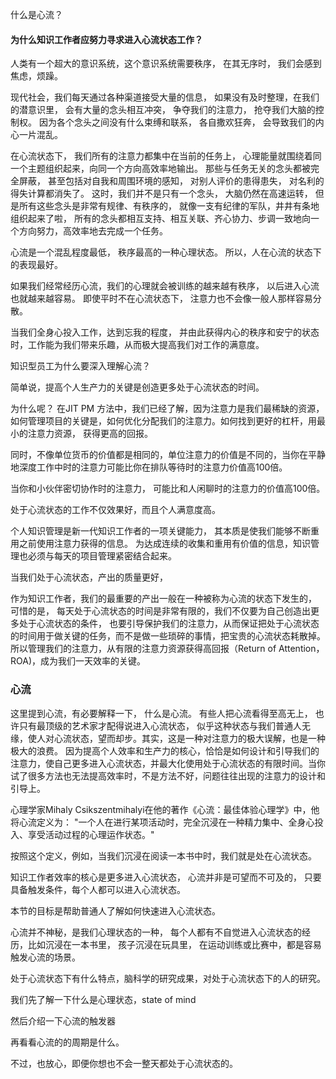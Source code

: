 什么是心流？

#### 为什么知识工作者应努力寻求进入心流状态工作？


人类有一个超大的意识系统，这个意识系统需要秩序， 在其无序时， 我们会感到焦虑，烦躁。 

现代社会，我们每天通过各种渠道接受大量的信息， 如果没有及时整理，在我们的潜意识里， 会有大量的念头相互冲突， 争夺我们的注意力， 抢夺我们大脑的控制权。 因为各个念头之间没有什么束缚和联系， 各自撒欢狂奔， 会导致我们的内心一片混乱。 

在心流状态下， 我们所有的注意力都集中在当前的任务上， 心理能量就围绕着同一个主题组织起来，向同一个方向高效率地输出。 那些与任务无关的念头都被完全屏蔽， 甚至包括对自我和周围环境的感知， 对别人评价的患得患失， 对名利的得失计算都消失了。  这时，我们并不是只有一个念头， 大脑仍然在高速运转， 但是所有这些念头是非常有规律、有秩序的， 就像一支有纪律的军队，井井有条地组织起来了啦， 所有的念头都相互支持、相互关联、齐心协力、步调一致地向一个方向努力，高效率地去完成一个任务。 

心流是一个混乱程度最低， 秩序最高的一种心理状态。 所以，人在心流的状态下的表现最好。 

如果我们经常经历心流，我们的心理就会被训练的越来越有秩序， 以后进入心流也就越来越容易。  即使平时不在心流状态下， 注意力也不会像一般人那样容易分散。 

当我们全身心投入工作，达到忘我的程度， 并由此获得内心的秩序和安宁的状态时，工作能为我们带来乐趣，从而极大提高我们对工作的满意度。



知识型员工为什么要深入理解心流？ 

简单说，提高个人生产力的关键是创造更多处于心流状态的时间。

 为什么呢？ 在JIT  PM  方法中，我们已经了解，因为注意力是我们最稀缺的资源，如何管理项目的关键是，如何优化分配我们的注意力。如何找到更好的杠杆，用最小的注意力资源， 获得更高的回报。  

同时，不像单位货币的价值都是相同的，单位注意力的价值是不同的，当你在平静地深度工作中时的注意力可能比你在排队等待时的注意力价值高100倍。 

当你和小伙伴密切协作时的注意力， 可能比和人闲聊时的注意力的价值高100倍。



处于心流状态的工作不仅效果好，而且个人满意度高。 





个人知识管理是新一代知识工作者的一项关键能力， 其本质是使我们能够不断重用之前使用注意力获得的信息。 为达成连续的收集和重用有价值的信息，知识管理也必须与每天的项目管理紧密结合起来。

 

当我们处于心流状态，产出的质量更好，

 作为知识工作者，我们的最重要的产出一般在一种被称为心流的状态下发生的， 可惜的是， 每天处于心流状态的时间是非常有限的，我们不仅要为自己创造出更多处于心流状态的条件， 也要引导保护我们的注意力，从而保证把处于心流状态的时间用于做关键的任务，而不是做一些琐碎的事情，把宝贵的心流状态耗散掉。 所以管理我们的注意力，从有限的注意力资源获得高回报（Return of Attention， ROA)，成为我们一天效率的关键。

### 心流

这里提到心流，有必要解释一下， 什么是心流。 有些人把心流看得至高无上， 也许只有最顶级的艺术家才配得说进入心流状态， 似乎这种状态与我们普通人无缘，使人对心流状态，望而却步。其实，这是一种对注意力的极大误解，也是一种极大的浪费。 因为提高个人效率和生产力的核心，恰恰是如何设计和引导我们的注意力，使自己更多进入心流状态，并最大化使用处于心流状态的有限时间。当你试了很多方法也无法提高效率时，不是方法不好，问题往往出现的注意力的设计和引导上。 

心理学家Mihaly Csikszentmihalyi在他的著作《心流：最佳体验心理学》中，他将心流定义为： "一个人在进行某项活动时，完全沉浸在一种精力集中、全身心投入、享受活动过程的心理运作状态。"

按照这个定义，例如，当我们沉浸在阅读一本书中时，我们就是处在心流状态。 

知识工作者效率的核心是更多进入心流状态， 心流并非是可望而不可及的， 只要具备触发条件，每个人都可以进入心流状态。 

本节的目标是帮助普通人了解如何快速进入心流状态。 

心流并不神秘，是我们心理状态的一种， 每个人都有不自觉进入心流状态的经历，比如沉浸在一本书里， 孩子沉浸在玩具里， 在运动训练或比赛中，都是容易触发心流的场景。 

处于心流状态下有什么特点，脑科学的研究成果，对处于心流状态下的人的研究。 

我们先了解一下什么是心理状态，state of mind

然后介绍一下心流的触发器

再看看心流的的周期是什么。

不过，也放心，即便你想也不会一整天都处于心流状态的。 


